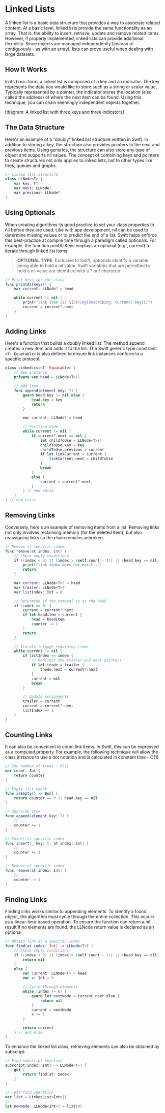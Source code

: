 # Linked Lists

A linked list is a basic data structure that provides a way to associate related content. At a basic level, linked lists provide the same functionality as an array. That is, the ability to insert, retrieve, update and remove related items. However, if properly implemented, linked lists can provide additional flexibility. Since objects are managed independently (instead of contiguously - as with an array), lists can prove useful when dealing with large datasets.

## How It Works

In its basic form, a linked list is comprised of a key and an indicator. The key represents the data you would like to store such as a string or scalar value. Typically represented by a pointer, the indicator stores the location (also called the address) of where the next item can be found. Using this technique, you can chain seemingly independent objects together.

[diagram: A linked list with three keys and three indicators]

## The Data Structure

Here's an example of a "doubly" linked list structure written in Swift. In addition to storing a key, the structure also provides pointers to the next and previous items. Using generics, the structure can also store any type of object and supports nil values. The concept of combining keys and pointers to create structures not only applies to linked lists, but to other types like tries, queues and graphs.

```swift
// Linked list structure
class LLNode<T> {
    var key: T?
    var next: LLNode?
    var previous: LLNode?
}
```

## Using Optionals

When creating algorithms its good practice to set your class properties to nil before they are used. Like with app development, nil can be used to determine missing values or to predict the end of a list. Swift helps enforce this best-practice at compile time through a paradigm called optionals. For example, the function printAllKeys employs an optional (e.g., current) to iterate through linked list items.

> **OPTIONAL TYPE**: Exclusive to Swift, optionals identify a variable being able to hold a nil value. Swift variables that are permitted to hold a nil value are identified with a ? or ! character.

```swift
// Print keys for the class
func printAllKeys() {
    var current: LLNode? = head

    while current != nil {
        print("link item is: \(String(describing: current?.key!))")
        current = current?.next
    }
}
```

## Adding Links

Here's a function that builds a doubly linked list. The method append creates a new item and adds it to the list. The Swift generic type constraint `<T: Equatable>` is also defined to ensure link instances conform to a specific protocol.

```swift
class LinkedList<T: Equatable> {
    // New instance
    private var head = LLNode<T>()

    // Add item
    func append(element key: T) {
        guard head.key != nil else {
            head.key = key
            return
        }

        var current: LLNode? = head

        // Position node
        while current != nil {
            if current?.next == nil {
                let childToUse = LLNode<T>()
                childToUse.key = key
                childToUse.previous = current
                if let linkCurrent = current {
                    linkCurrent.next = childToUse
                }
                break
            }
            else {
                current = current?.next
            }
        } // end while
    }
} // end class
```

## Removing Links

Conversely, here's an example of removing items from a list. Removing links not only involves reclaiming memory (for the deleted item), but also reassigning links so the chain remains unbroken.

```swift
// Remove at specific index
func remove(at index: Int) {
    // Check empty conditions
    if ((index < 0) || (index > (self.count - 1)) || (head.key == nil)) {
        print("link index does not exist..")
        return
    }

    var current: LLNode<T>? = head
    var trailer: LLNode<T>?
    var listIndex: Int = 0

    // Determine if the removal is at the head
    if (index == 0) {
        current = current?.next
        if let headitem = current {
            head = headitem
            counter -= 1
        }
        return
    }

    // Iterate through remaining items
    while current != nil {
        if listIndex == index {
            // Redirect the trailer and next pointers
            if let tnode = trailer {
                tnode.next = current?.next
            }
            current = nil
            break
        }

        // Update assignments
        trailer = current
        current = current?.next
        listIndex += 1
    }
}
```

## Counting Links

It can also be convenient to count link items. In Swift, this can be expressed as a computed property. For example, the following technique will allow the class instance to use a dot notation and is calculated in constant time - O(1).

```swift
// The number of items - O(1)
var count: Int {
    return counter
}

// Empty list check
func isEmpty() -> Bool {
    return counter == 0 || head.key == nil
}

// Add link item
func append(element key: T) {
    // ...
    counter += 1
}

// Insert at specific index
func insert(_ key: T, at index: Int) {
    // ...
    counter += 1
}

// Remove at specific index
func remove(at index: Int) {
    // ...
    counter -= 1
}
```

## Finding Links

Finding links works similar to appending elements. To identify a found object, the algorithm must cycle through the entire collection. This occurs as a linear-time based operation. To ensure the function can return a nil result if no elements are found, the LLNode return value is declared as an optional.

```swift
// Obtain link at a specific index
func find(at index: Int) -> LLNode<T>? {
    // Check empty conditions
    if ((index < 0) || (index > (self.count - 1)) || (head.key == nil)) {
        return nil
    }
    else {
        var current: LLNode<T> = head
        var x: Int = 0

        // Cycle through elements
        while (index != x) {
            guard let nextNode = current.next else {
                return nil
            }
            current = nextNode
            x += 1
        }

        return current
    } // end else
}
```

To enhance the linked list class, retrieving elements can also be obtained by subscript:

```swift
// Find subscript shortcut
subscript(index: Int) -> LLNode<T>? {
    get {
        return find(at: index)
    }
}

// Test find operation
var list = LinkedList<Int>()
// ...
let newnode: LLNode<Int>? = list[8]
```

